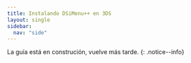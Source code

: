 ```yaml
---
title: Instalando DSiMenu++ en 3DS
layout: single
sidebar:
  nav: "side"
---
```


La guía está en construción, vuelve más tarde.
{: .notice--info}
